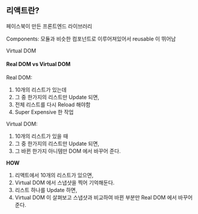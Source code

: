 ## 리액트란?

페이스북이 만든 프론트엔드 라이브러리

Components: 모듈과 비슷한 컴포넌트로 이루어져있어서 reusable 이 뛰어남

Virtual DOM

#### Real DOM vs Virtual DOM

Real DOM:

1. 10개의 리스트가 있는데
2. 그 중 한가지의 리스트만 Update 되면,
3. 전체 리스트를 다시 Reload 해야함
4. Super Expensive 한 작업

Virtual DOM:

1. 10개의 리스트가 있을 때
2. 그 중 한가지의 리스트만 Update 되면,
3. 그 바뀐 한가지 아니템만 DOM 에서 바꾸어 준다.

**HOW**

1. 리액트에서 10개의 리스트가 있으면,
2. Virtual DOM 에서 스냅샷을 찍어 기억해둔다.
3. 리스트 하나를 Update 하면,
4. Virtual DOM 이 살펴보고 스냅샷과 비교하여 바뀐 부분만 Real DOM 에서 바꾸어준다.